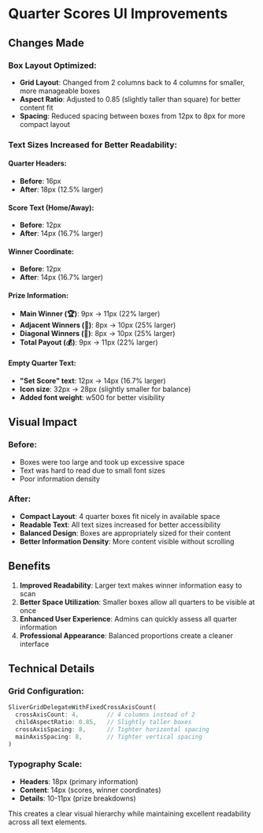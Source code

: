 # Quarter Scores UI Improvements

## Changes Made

### **Box Layout Optimized:**
- **Grid Layout**: Changed from 2 columns back to 4 columns for smaller, more manageable boxes
- **Aspect Ratio**: Adjusted to 0.85 (slightly taller than square) for better content fit
- **Spacing**: Reduced spacing between boxes from 12px to 8px for more compact layout

### **Text Sizes Increased for Better Readability:**

#### **Quarter Headers:**
- **Before**: 16px
- **After**: 18px (12.5% larger)

#### **Score Text (Home/Away):**
- **Before**: 12px
- **After**: 14px (16.7% larger)

#### **Winner Coordinate:**
- **Before**: 12px
- **After**: 14px (16.7% larger)

#### **Prize Information:**
- **Main Winner (🏆)**: 9px → 11px (22% larger)
- **Adjacent Winners (📍)**: 8px → 10px (25% larger)
- **Diagonal Winners (🔷)**: 8px → 10px (25% larger)
- **Total Payout (💰)**: 9px → 11px (22% larger)

#### **Empty Quarter Text:**
- **"Set Score" text**: 12px → 14px (16.7% larger)
- **Icon size**: 32px → 28px (slightly smaller for balance)
- **Added font weight**: w500 for better visibility

## Visual Impact

### **Before:**
- Boxes were too large and took up excessive space
- Text was hard to read due to small font sizes
- Poor information density

### **After:**
- **Compact Layout**: 4 quarter boxes fit nicely in available space
- **Readable Text**: All text sizes increased for better accessibility
- **Balanced Design**: Boxes are appropriately sized for their content
- **Better Information Density**: More content visible without scrolling

## Benefits

1. **Improved Readability**: Larger text makes winner information easy to scan
2. **Better Space Utilization**: Smaller boxes allow all quarters to be visible at once
3. **Enhanced User Experience**: Admins can quickly assess all quarter information
4. **Professional Appearance**: Balanced proportions create a cleaner interface

## Technical Details

### **Grid Configuration:**
```dart
SliverGridDelegateWithFixedCrossAxisCount(
  crossAxisCount: 4,        // 4 columns instead of 2
  childAspectRatio: 0.85,   // Slightly taller boxes
  crossAxisSpacing: 8,      // Tighter horizontal spacing
  mainAxisSpacing: 8,       // Tighter vertical spacing
)
```

### **Typography Scale:**
- **Headers**: 18px (primary information)
- **Content**: 14px (scores, winner coordinates)  
- **Details**: 10-11px (prize breakdowns)

This creates a clear visual hierarchy while maintaining excellent readability across all text elements.